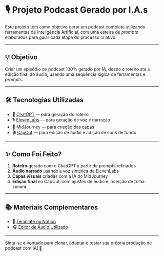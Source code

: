 # 🎙️ Projeto Podcast Gerado por I.A.s

Este projeto tem como objetivo gerar um podcast completo utilizando ferramentas de Inteligência Artificial, com uma esteira de *prompts* elaborados para guiar cada etapa do processo criativo.

---

## 💡 Objetivo

Criar um episódio de podcast 100% gerado por IA, desde o roteiro até a edição final do áudio, usando uma sequência lógica de ferramentas e *prompts*.

---

## 🛠️ Tecnologias Utilizadas

- 🤖 [ChatGPT](https://chat.openai.com) — para geração do roteiro  
- 🎙️ [ElevenLabs](https://www.elevenlabs.io) — para geração de voz e narração  
- 🎨 [MidJourney](https://www.midjourney.com) — para criação das capas  
- 🎬 [CapCut](https://www.capcut.com) — para edição de áudio e adição de sons de fundo  

---

## ✨ Como Foi Feito?

1. **Roteiro** gerado com o ChatGPT a partir de prompts refinados  
2. **Áudio narrado** usando a voz sintética da ElevenLabs  
3. **Capas visuais** criadas com a IA do MidJourney  
4. **Edição final** no CapCut, com ajustes de áudio e inserção de trilha sonora  

---

## 📚 Materiais Complementares
 
- 🧾 [Template no Notion](https://helpful-jump-17b.notion.site/PAS-Podcast-AI-Studio-210489e15d7a4a73b743bb159e45d06f)  
- 🎧 [Editor de Áudio Utilizado](https://www.capcut.com/editor?from_page=landing_page&__action_from=picture_V%C3%ADdeos+profissionais+em+minutos%2C+n%C3%A3o+em+horas.&scenario=custom)  

---

Sinta-se à vontade para clonar, adaptar e testar sua própria produção de podcast com IA! 🚀
